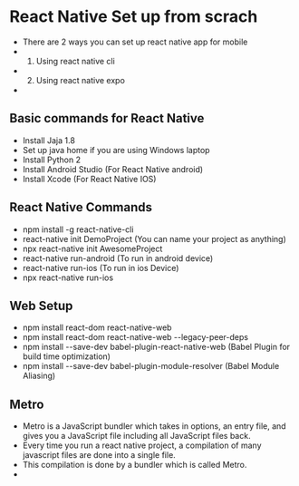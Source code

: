 # React Native Set up from scrach
- There are 2 ways you can set up react native app for mobile
- 1. Using react native cli
- 2. Using react native expo
- 
## Basic commands for React Native
- Install Jaja 1.8
- Set up java home if you are using Windows laptop
- Install Python 2
- Install Android Studio (For React Native android)
- Install Xcode (For React Native IOS)

## React Native Commands
- npm install -g react-native-cli
- react-native init DemoProject (You can name your project as anything)
- npx react-native init AwesomeProject
- react-native run-android (To run in android device)
- react-native run-ios (To run in ios Device)
- npx react-native run-ios


## Web Setup
- npm install react-dom react-native-web
- npm install react-dom react-native-web --legacy-peer-deps
- npm install --save-dev babel-plugin-react-native-web (Babel Plugin for build time optimization)
- npm install --save-dev babel-plugin-module-resolver  (Babel Module Aliasing)

## Metro
- Metro is a JavaScript bundler which takes in options, an entry file, and gives you a JavaScript file including all JavaScript files back. 
- Every time you run a react native project, a compilation of many javascript files are done into a single file. 
- This compilation is done by a bundler which is called Metro.
- 


